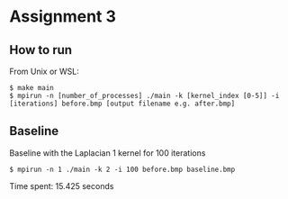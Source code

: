 # Assignment 3

## How to run

From Unix or WSL:
```
$ make main
$ mpirun -n [number_of_processes] ./main -k [kernel_index [0-5]] -i [iterations] before.bmp [output filename e.g. after.bmp]
```

## Baseline

Baseline with the Laplacian 1 kernel for 100 iterations
```
$ mpirun -n 1 ./main -k 2 -i 100 before.bmp baseline.bmp
```
Time spent: 15.425 seconds
